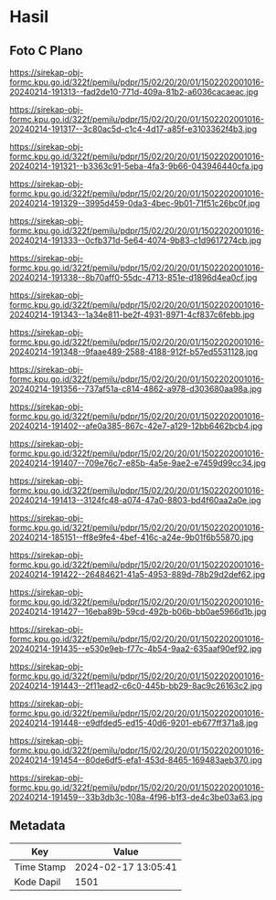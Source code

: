# Hasil

## Foto C Plano

https://sirekap-obj-formc.kpu.go.id/322f/pemilu/pdpr/15/02/20/20/01/1502202001016-20240214-191313--fad2de10-771d-409a-81b2-a6036cacaeac.jpg

https://sirekap-obj-formc.kpu.go.id/322f/pemilu/pdpr/15/02/20/20/01/1502202001016-20240214-191317--3c80ac5d-c1c4-4d17-a85f-e3103362f4b3.jpg

https://sirekap-obj-formc.kpu.go.id/322f/pemilu/pdpr/15/02/20/20/01/1502202001016-20240214-191321--b3363c91-5eba-4fa3-9b66-043946440cfa.jpg

https://sirekap-obj-formc.kpu.go.id/322f/pemilu/pdpr/15/02/20/20/01/1502202001016-20240214-191329--3995d459-0da3-4bec-9b01-71f51c26bc0f.jpg

https://sirekap-obj-formc.kpu.go.id/322f/pemilu/pdpr/15/02/20/20/01/1502202001016-20240214-191333--0cfb371d-5e64-4074-9b83-c1d9617274cb.jpg

https://sirekap-obj-formc.kpu.go.id/322f/pemilu/pdpr/15/02/20/20/01/1502202001016-20240214-191338--8b70aff0-55dc-4713-851e-d1896d4ea0cf.jpg

https://sirekap-obj-formc.kpu.go.id/322f/pemilu/pdpr/15/02/20/20/01/1502202001016-20240214-191343--1a34e811-be2f-4931-8971-4cf837c6febb.jpg

https://sirekap-obj-formc.kpu.go.id/322f/pemilu/pdpr/15/02/20/20/01/1502202001016-20240214-191348--9faae489-2588-4188-912f-b57ed5531128.jpg

https://sirekap-obj-formc.kpu.go.id/322f/pemilu/pdpr/15/02/20/20/01/1502202001016-20240214-191356--737af51a-c814-4862-a978-d303680aa98a.jpg

https://sirekap-obj-formc.kpu.go.id/322f/pemilu/pdpr/15/02/20/20/01/1502202001016-20240214-191402--afe0a385-867c-42e7-a129-12bb6462bcb4.jpg

https://sirekap-obj-formc.kpu.go.id/322f/pemilu/pdpr/15/02/20/20/01/1502202001016-20240214-191407--709e76c7-e85b-4a5e-9ae2-e7459d99cc34.jpg

https://sirekap-obj-formc.kpu.go.id/322f/pemilu/pdpr/15/02/20/20/01/1502202001016-20240214-191413--3124fc48-a074-47a0-8803-bd4f60aa2a0e.jpg

https://sirekap-obj-formc.kpu.go.id/322f/pemilu/pdpr/15/02/20/20/01/1502202001016-20240214-185151--ff8e9fe4-4bef-416c-a24e-9b01f6b55870.jpg

https://sirekap-obj-formc.kpu.go.id/322f/pemilu/pdpr/15/02/20/20/01/1502202001016-20240214-191422--26484621-41a5-4953-889d-78b29d2def62.jpg

https://sirekap-obj-formc.kpu.go.id/322f/pemilu/pdpr/15/02/20/20/01/1502202001016-20240214-191427--16eba89b-59cd-492b-b06b-bb0ae5966d1b.jpg

https://sirekap-obj-formc.kpu.go.id/322f/pemilu/pdpr/15/02/20/20/01/1502202001016-20240214-191435--e530e9eb-f77c-4b54-9aa2-635aaf90ef92.jpg

https://sirekap-obj-formc.kpu.go.id/322f/pemilu/pdpr/15/02/20/20/01/1502202001016-20240214-191443--2f11ead2-c6c0-445b-bb29-8ac9c26163c2.jpg

https://sirekap-obj-formc.kpu.go.id/322f/pemilu/pdpr/15/02/20/20/01/1502202001016-20240214-191448--e9dfded5-ed15-40d6-9201-eb677ff371a8.jpg

https://sirekap-obj-formc.kpu.go.id/322f/pemilu/pdpr/15/02/20/20/01/1502202001016-20240214-191454--80de6df5-efa1-453d-8465-169483aeb370.jpg

https://sirekap-obj-formc.kpu.go.id/322f/pemilu/pdpr/15/02/20/20/01/1502202001016-20240214-191459--33b3db3c-108a-4f96-b1f3-de4c3be03a63.jpg


## Metadata

| Key        | Value               |
| ---------- | ------------------- |
| Time Stamp | 2024-02-17 13:05:41 |
| Kode Dapil | 1501                |



